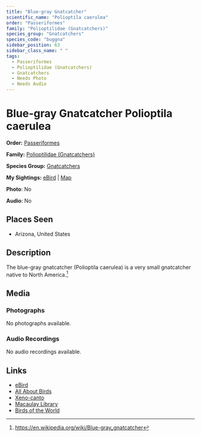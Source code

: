 ```yaml
---
title: "Blue-gray Gnatcatcher"
scientific_name: "Polioptila caerulea"
order: "Passeriformes"
family: "Polioptilidae (Gnatcatchers)"
species_group: "Gnatcatchers"
species_code: "buggna"
sidebar_position: 63
sidebar_class_name: " "
tags: 
  - Passeriformes
  - Polioptilidae (Gnatcatchers)
  - Gnatcatchers
  - Needs Photo
  - Needs Audio
---
```


# Blue-gray Gnatcatcher <span className='sci_name'>Polioptila caerulea</span>

**Order:** [Passeriformes](/tags/passeriformes)

**Family:** [Polioptilidae (Gnatcatchers)](/tags/polioptilidae-gnatcatchers)

**Species Group:** [Gnatcatchers](/tags/gnatcatchers)

**My Sightings:** [eBird](https://ebird.org/lifelist?r=world&time=life&spp=buggna) | [Map](/map?species_code=buggna)

**Photo**: No 

**Audio**: No

## Places Seen

* Arizona, United States

## Description
The blue-gray gnatcatcher (Polioptila caerulea) is a very small gnatcatcher native to North America.[^1]

[^1]: https://en.wikipedia.org/wiki/Blue-gray_gnatcatcher

## Media
### Photographs
No photographs available.

### Audio Recordings
No audio recordings available.

## Links
* [eBird](https://ebird.org/species/buggna) 
* [All About Birds](https://www.allaboutbirds.org/guide/buggna) 
* [Xeno-canto](https://www.xeno-canto.org/species/polioptila-caerulea) 
* [Macaulay Library](https://search.macaulaylibrary.org/catalog?taxonCode=buggna&sort=rating_rank_desc)
* [Birds of the World](https://birdsoftheworld.org/bow/species/buggna)
